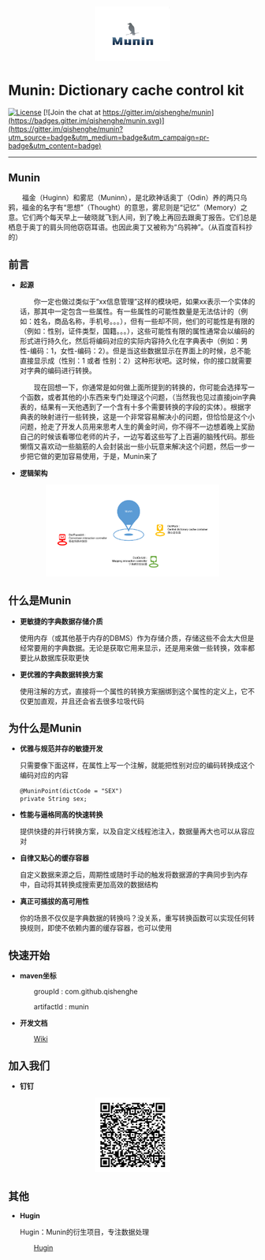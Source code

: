 <div  align="center">
<img src="doc/munin_logo.png" width="30%" syt height="30%" style="zoom:30%"/>
</div>

# Munin: Dictionary cache control kit

[![License](https://img.shields.io/badge/license-Apache%202-4EB1BA.svg)](https://www.apache.org/licenses/LICENSE-2.0.html) [![Join the chat at https://gitter.im/qishenghe/munin](https://badges.gitter.im/qishenghe/munin.svg)](https://gitter.im/qishenghe/munin?utm_source=badge&utm_medium=badge&utm_campaign=pr-badge&utm_content=badge)

-------

## Munin
   &emsp;&emsp;福金（Huginn）和雾尼（Muninn），是北欧神话奥丁（Odin）养的两只乌鸦，福金的名字有“思想”（Thought）的意思，雾尼则是“记忆”（Memory）之意。它们两个每天早上一破晓就飞到人间，到了晚上再回去跟奥丁报告。它们总是栖息于奥丁的肩头同他窃窃耳语。也因此奥丁又被称为“乌鸦神”。（从百度百科抄的）

## 前言

* **起源**

  &emsp;&emsp;你一定也做过类似于“xx信息管理”这样的模块吧，如果xx表示一个实体的话，那其中一定包含一些属性。有一些属性的可能性数量是无法估计的（例如：姓名，商品名称，手机号。。。），但有一些却不同，他们的可能性是有限的（例如：性别，证件类型，国籍。。。），这些可能性有限的属性通常会以编码的形式进行持久化，然后将编码对应的实际内容持久化在字典表中（例如：男性-编码：1，女性-编码：2）。但是当这些数据显示在界面上的时候，总不能直接显示成（性别：1 或者 性别：2）这种形状吧。这时候，你的接口就需要对字典的编码进行转换。
  
  &emsp;&emsp;现在回想一下，你通常是如何做上面所提到的转换的，你可能会选择写一个函数，或者其他的小东西来专门处理这个问题，（当然我也见过直接join字典表的，结果有一天他遇到了一个含有十多个需要转换的字段的实体）。根据字典表的映射进行一些转换，这是一个非常容易解决小的问题，但恰恰是这个小问题，抢走了开发人员用来思考人生的黄金时间，你不得不一边想着晚上奖励自己的时候该看哪位老师的片子，一边写着这些写了上百遍的脑残代码。那些懒惰又喜欢动一些脑筋的人会封装出一些小玩意来解决这个问题，然后一步一步把它做的更加容易使用，于是，Munin来了

* **逻辑架构**

<div  align="center">
<img src="doc/munin_framework.png" width="70%" syt height="70%" style="zoom:70%"/>
</div>

## 什么是Munin

* **更敏捷的字典数据存储介质**

  使用内存（或其他基于内存的DBMS）作为存储介质，存储这些不会太大但是经常要用的字典数据。无论是获取它用来显示，还是用来做一些转换，效率都要比从数据库获取更快

* **更优雅的字典数据转换方案**

  使用注解的方式，直接将一个属性的转换方案捆绑到这个属性的定义上，它不仅更加直观，并且还会省去很多垃圾代码

## 为什么是Munin

* **优雅与规范并存的敏捷开发**
  
  只需要像下面这样，在属性上写一个注解，就能把性别对应的编码转换成这个编码对应的内容

  ```
  @MuninPoint(dictCode = "SEX")
  private String sex;
  ```
  
* **性能与逼格同高的快速转换**

  提供快捷的并行转换方案，以及自定义线程池注入，数据量再大也可以从容应对

* **自律又贴心的缓存容器**

  自定义数据来源之后，周期性或随时手动的触发将数据源的字典同步到内存中，自动将其转换成搜索更加高效的数据结构

* **真正可插拔的高可用性**
  
  你的场景不仅仅是字典数据的转换吗？没关系，重写转换函数可以实现任何转换规则，即使不依赖内置的缓存容器，也可以使用

## 快速开始

* **maven坐标**
   
   &emsp;&emsp;groupId : com.github.qishenghe
   
   &emsp;&emsp;artifactId : munin

* **开发文档**

   &emsp;&emsp;[Wiki](https://github.com/qishenghe/munin/wiki/)

## 加入我们

* **钉钉**

<div  align="center">
<img src="doc/munin_dingding_code.png" width="30%" syt height="30%" style="zoom:30%"/>
</div>

<!-- * **微信** -->

<!-- <div  align="center"> -->
<!-- <img src="doc/munin_wechat_code.png" width="30%" syt height="30%" style="zoom:30%"/> -->
<!-- </div> -->

## 其他

* **Hugin**
   
   Hugin：Munin的衍生项目，专注数据处理
   
   &emsp;&emsp;[Hugin](https://github.com/qishenghe/hugin)
